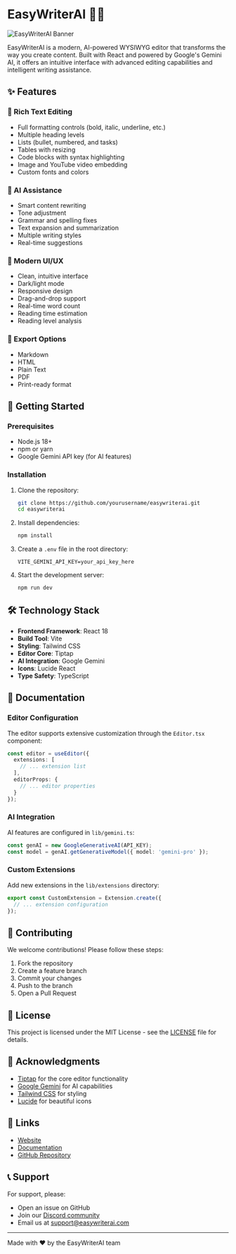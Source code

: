 # EasyWriterAI 📝✨

![EasyWriterAI Banner](https://images.unsplash.com/photo-1488190211105-8b0e65b80b4e?auto=format&fit=crop&w=1200&h=300&q=80)

EasyWriterAI is a modern, AI-powered WYSIWYG editor that transforms the way you create content. Built with React and powered by Google's Gemini AI, it offers an intuitive interface with advanced editing capabilities and intelligent writing assistance.

## ✨ Features

### 🎨 Rich Text Editing
- Full formatting controls (bold, italic, underline, etc.)
- Multiple heading levels
- Lists (bullet, numbered, and tasks)
- Tables with resizing
- Code blocks with syntax highlighting
- Image and YouTube video embedding
- Custom fonts and colors

### 🤖 AI Assistance
- Smart content rewriting
- Tone adjustment
- Grammar and spelling fixes
- Text expansion and summarization
- Multiple writing styles
- Real-time suggestions

### 📱 Modern UI/UX
- Clean, intuitive interface
- Dark/light mode
- Responsive design
- Drag-and-drop support
- Real-time word count
- Reading time estimation
- Reading level analysis

### 💾 Export Options
- Markdown
- HTML
- Plain Text
- PDF
- Print-ready format

## 🚀 Getting Started

### Prerequisites
- Node.js 18+
- npm or yarn
- Google Gemini API key (for AI features)

### Installation

1. Clone the repository:
   ```bash
   git clone https://github.com/yourusername/easywriterai.git
   cd easywriterai
   ```

2. Install dependencies:
   ```bash
   npm install
   ```

3. Create a `.env` file in the root directory:
   ```env
   VITE_GEMINI_API_KEY=your_api_key_here
   ```

4. Start the development server:
   ```bash
   npm run dev
   ```

## 🛠️ Technology Stack

- **Frontend Framework**: React 18
- **Build Tool**: Vite
- **Styling**: Tailwind CSS
- **Editor Core**: Tiptap
- **AI Integration**: Google Gemini
- **Icons**: Lucide React
- **Type Safety**: TypeScript

## 📖 Documentation

### Editor Configuration

The editor supports extensive customization through the `Editor.tsx` component:

```typescript
const editor = useEditor({
  extensions: [
    // ... extension list
  ],
  editorProps: {
    // ... editor properties
  }
});
```

### AI Integration

AI features are configured in `lib/gemini.ts`:

```typescript
const genAI = new GoogleGenerativeAI(API_KEY);
const model = genAI.getGenerativeModel({ model: 'gemini-pro' });
```

### Custom Extensions

Add new extensions in the `lib/extensions` directory:

```typescript
export const CustomExtension = Extension.create({
  // ... extension configuration
});
```

## 🤝 Contributing

We welcome contributions! Please follow these steps:

1. Fork the repository
2. Create a feature branch
3. Commit your changes
4. Push to the branch
5. Open a Pull Request

## 📄 License

This project is licensed under the MIT License - see the [LICENSE](LICENSE) file for details.

## 🙏 Acknowledgments

- [Tiptap](https://tiptap.dev/) for the core editor functionality
- [Google Gemini](https://ai.google.dev/) for AI capabilities
- [Tailwind CSS](https://tailwindcss.com/) for styling
- [Lucide](https://lucide.dev/) for beautiful icons

## 🔗 Links

- [Website](https://easywriterai.com)
- [Documentation](https://docs.easywriterai.com)
- [GitHub Repository](https://github.com/yourusername/easywriterai)

## 📞 Support

For support, please:
- Open an issue on GitHub
- Join our [Discord community](https://discord.gg/easywriterai)
- Email us at support@easywriterai.com

---

Made with ❤️ by the EasyWriterAI team